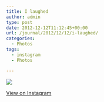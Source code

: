 ```yaml
---
title: I laughed
author: admin
type: post
date: 2012-12-12T11:12:45+00:00
url: /journal/2012/12/12/i-laughed/
categories:
  - Photos
tags:
  - instagram
  - Photos

---
```

![][1]

<p class="view-instagram">
  <a href="http://instagr.am/p/TImVKtKlnk/">View on Instagram</a>
</p>

 [1]: http://lobban.org/wordpress//HLIC/51b04dbbe258568e9802d736db861925.jpg